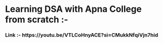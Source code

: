 <h1>Learning DSA with Apna College from scratch :-</h1>

<h3>Link :- https://youtu.be/VTLCoHnyACE?si=CMukkNfqiVjn7hid</h3>

